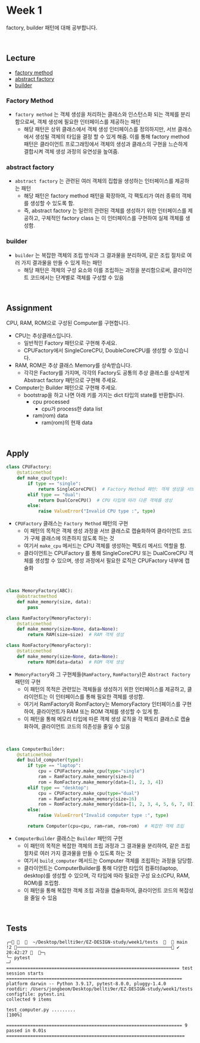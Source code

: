# Week 1

factory, builder 패턴에 대해 공부합니다.

</br>

## Lecture

- [factory method](https://refactoring.guru/design-patterns/factory-method)
- [abstract factory](https://refactoring.guru/design-patterns/abstract-factory)
- [builder](https://refactoring.guru/design-patterns/builder)

### Factory Method

- `factory method` 는 객체 생성을 처리하는 클래스와 인스턴스화 되는 객체를 분리함으로써, 객체 생성에 필요한 인터페이스를 제공하는 패턴
  - 해당 패턴은 상위 클래스에서 객체 생성 인터페이스를 정의하지만, 서브 클래스에서 생성될 객체의 타입을 결정 할 수 있게 해줌. 이를 통해 factory method 패턴은 클라이언트 프로그래밍에서 객체의 생성과 클래스의 구현을 느슨하게 결합시켜 객체 생성 과정의 유연성을 높여줌.

### abstract factory

- `abstract factory` 는 관련된 여러 객체의 집합을 생성하는 인터페이스를 제공하는 패턴
  - 해당 패턴은 factory method 패턴을 확장하여, 각 팩토리가 여러 종류의 객체를 생성할 수 있도록 함.
  - 즉, abstract factory 는 일련의 관련된 객체를 생성하기 위한 인터페이스를 제공하고, 구체적인 factory class 는 이 인터페이스를 구현하여 실제 객체를 생성함.

### builder

- `builder` 는 복잡한 객체의 조립 방식과 그 결과물을 분리하여, 같은 조립 절차로 여러 가지 결과물을 만들 수 있게 하는 패턴
  - 해당 패턴은 객체의 구성 요소와 이를 조립하는 과정을 분리함으로써, 클라이언트 코드에서는 단계별로 객체를 구성할 수 있음

</br>

## Assignment

CPU, RAM, ROM으로 구성된 Computer를 구현합니다.

- CPU는 추상클래스입니다.
  - 일반적인 Factory 패턴으로 구현해 주세요.
  - CPUFactory에서 SingleCoreCPU, DoubleCoreCPU를 생성할 수 있습니다.
- RAM, ROM은 추상 클래스 Memory를 상속받습니다.
  - 각각은 Factory를 가지며, 각각의 Factory도 공통의 추상 클래스를 상속받게 Abstract factory 패턴으로 구현해 주세요.
- Computer는 Builder 패턴으로 구현해 주세요.
  - bootstrap을 하고 나면 아래 키를 가지는 dict 타입의 state를 반환합니다.
    - cpu processed
      - cpu가 process한 data list
    - ram(rom) data
      - ram(rom)의 현재 data

</br>

## Apply

```python
class CPUFactory:
    @staticmethod
    def make_cpu(type):
        if type == "single":
            return SingleCoreCPU()  # Factory Method 패턴: 객체 생성을 서브 클래스에 위임
        elif type == "dual":
            return DualCoreCPU()  # CPU 타입에 따라 다른 객체를 생성
        else:
            raise ValueError("Invalid CPU type :", type)
```

- `CPUFactory` 클래스는 `Factory Method` 패턴의 구현
  - 이 패턴의 목적은 객체 생성 과정을 서브 클래스로 캡슐화하여 클라이언트 코드가 구체 클래스에 의존하지 않도록 하는 것
  - 여기서 `make_cpu` 메서드는 CPU 객체를 생성하는 팩토리 메서드 역할을 함.
  - 클라이언트는 CPUFactory 를 통해 SingleCoreCPU 또는 DualCoreCPU 객체를 생성할 수 있으며, 생성 과정에서 필요한 로직은 CPUFactory 내부에 캡슐화

</br>

```python
class MemoryFactory(ABC):
    @abstractmethod
    def make_memory(size, data):
        pass

class RamFactory(MemoryFactory):
    @staticmethod
    def make_memory(size=None, data=None):
        return RAM(size=size)  # RAM 객체 생성

class RomFactory(MemoryFactory):
    @staticmethod
    def make_memory(size=None, data=None):
        return ROM(data=data)  # ROM 객체 생성
```

- `MemoryFactory`와 그 구현체들(`RamFactory`, `RomFactory`)은 `Abstract Factory` 패턴의 구현
  - 이 패턴의 목적은 관련있는 객체들을 생성하기 위한 인터페이스를 제공하고, 클라이언트는 이 인터페이스를 통해 필요한 객체를 생성함.
  - 여기서 RamFactory와 RomFactory는 MemoryFactory 인터페이스를 구현하여, 클라이언트가 RAM 또는 ROM 객체를 생성할 수 있게 함.
  - 이 패턴을 통해 메모리 타입에 따른 객체 생성 로직을 각 팩토리 클래스로 캡슐화하여, 클라이언트 코드의 의존성을 줄일 수 있음

</br>

```python
class ComputerBuilder:
    @staticmethod
    def build_computer(type):
        if type == "laptop":
            cpu = CPUFactory.make_cpu(type="single")
            ram = RamFactory.make_memory(size=8)
            rom = RomFactory.make_memory(data=[1, 2, 3, 4])
        elif type == "desktop":
            cpu = CPUFactory.make_cpu(type="dual")
            ram = RamFactory.make_memory(size=16)
            rom = RomFactory.make_memory(data=[1, 2, 3, 4, 5, 6, 7, 8])
        else:
            raise ValueError("Invalid computer type :", type)

        return Computer(cpu=cpu, ram=ram, rom=rom)  # 복잡한 객체 조립
```

- `ComputerBuilder` 클래스는 `Builder` 패턴의 구현
  - 이 패턴의 목적은 복잡한 객체의 조립 과정과 그 결과물을 분리하여, 같은 조립 절차로 여러 가지 결과물을 만들 수 있도록 하는 것
  - 여기서 `build_computer` 메서드는 Computer 객체를 조립하는 과정을 담당함.
  - 클라이언트는 ComputerBuilder를 통해 다양한 타입의 컴퓨터(laptop, desktop)를 생성할 수 있으며, 각 타입에 따라 필요한 구성 요소(CPU, RAM, ROM)를 조립함.
  - 이 패턴을 통해 복잡한 객체 조립 과정을 캡슐화하여, 클라이언트 코드의 복잡성을 줄일 수 있음

</br>

## Tests

```shell
╭─     ~/Desktop/bellti9er/EZ-DESIGN-study/week1/tests     main !2 ────────────────────────────────────────────────────────── ✔  20:42:27   ─╮
╰─ pytest                                                                                                                                            ─╯
================================================================= test session starts ==================================================================
platform darwin -- Python 3.9.17, pytest-8.0.0, pluggy-1.4.0
rootdir: /Users/jongbeom/Desktop/bellti9er/EZ-DESIGN-study/week1/tests
configfile: pytest.ini
collected 9 items

test_computer.py .........                                                                                                                       [100%]

================================================================== 9 passed in 0.01s ===================================================================
```

</br>
